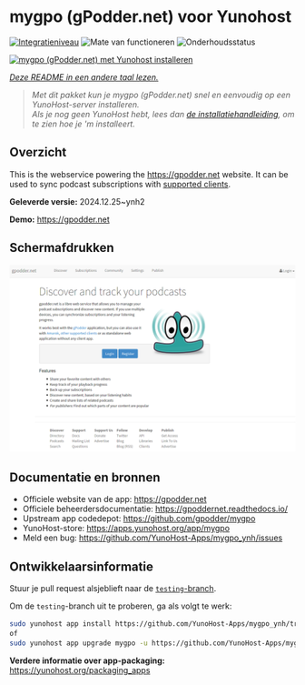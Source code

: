<!--
NB: Deze README is automatisch gegenereerd door <https://github.com/YunoHost/apps/tree/master/tools/readme_generator>
Hij mag NIET handmatig aangepast worden.
-->

# mygpo (gPodder.net) voor Yunohost

[![Integratieniveau](https://apps.yunohost.org/badge/integration/mygpo)](https://ci-apps.yunohost.org/ci/apps/mygpo/)
![Mate van functioneren](https://apps.yunohost.org/badge/state/mygpo)
![Onderhoudsstatus](https://apps.yunohost.org/badge/maintained/mygpo)

[![mygpo (gPodder.net) met Yunohost installeren](https://install-app.yunohost.org/install-with-yunohost.svg)](https://install-app.yunohost.org/?app=mygpo)

*[Deze README in een andere taal lezen.](./ALL_README.md)*

> *Met dit pakket kun je mygpo (gPodder.net) snel en eenvoudig op een YunoHost-server installeren.*  
> *Als je nog geen YunoHost hebt, lees dan [de installatiehandleiding](https://yunohost.org/install), om te zien hoe je 'm installeert.*

## Overzicht

This is the webservice powering the https://gpodder.net website. It can be used to sync podcast subscriptions with [supported clients](https://gpoddernet.readthedocs.io/en/latest/user/clients.html).


**Geleverde versie:** 2024.12.25~ynh2

**Demo:** <https://gpodder.net>

## Schermafdrukken

![Schermafdrukken van mygpo (gPodder.net)](./doc/screenshots/screenshot1.png)

## Documentatie en bronnen

- Officiele website van de app: <https://gpodder.net>
- Officiele beheerdersdocumentatie: <https://gpoddernet.readthedocs.io/>
- Upstream app codedepot: <https://github.com/gpodder/mygpo>
- YunoHost-store: <https://apps.yunohost.org/app/mygpo>
- Meld een bug: <https://github.com/YunoHost-Apps/mygpo_ynh/issues>

## Ontwikkelaarsinformatie

Stuur je pull request alsjeblieft naar de [`testing`-branch](https://github.com/YunoHost-Apps/mygpo_ynh/tree/testing).

Om de `testing`-branch uit te proberen, ga als volgt te werk:

```bash
sudo yunohost app install https://github.com/YunoHost-Apps/mygpo_ynh/tree/testing --debug
of
sudo yunohost app upgrade mygpo -u https://github.com/YunoHost-Apps/mygpo_ynh/tree/testing --debug
```

**Verdere informatie over app-packaging:** <https://yunohost.org/packaging_apps>
